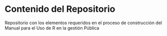 # Contenido del Repositorio
Repositorio con los elementos requeridos en el proceso de construcción del Manual para el Uso de R en la gestión Pública
